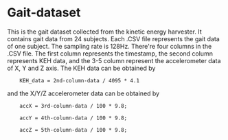# Gait-dataset
This is the gait dataset collected from the kinetic energy harvester. It contains gait data from 24 subjects. Each .CSV file represents the gait data of one subject. The sampling rate is 128Hz. There're four columns in the .CSV file. The first column represents the timestamp, the second column represents KEH data, and the 3-5 column represent the accelerometer data of X, Y and Z axis. 
The KEH data can be obtained by 

        KEH_data = 2nd-column-data / 4095 * 4.1
        
and the X/Y/Z accelerometer data can be obtained by 

        accX = 3rd-column-data / 100 * 9.8;
        
        accY = 4th-column-data / 100 * 9.8;
        
        accZ = 5th-column-data / 100 * 9.8;
